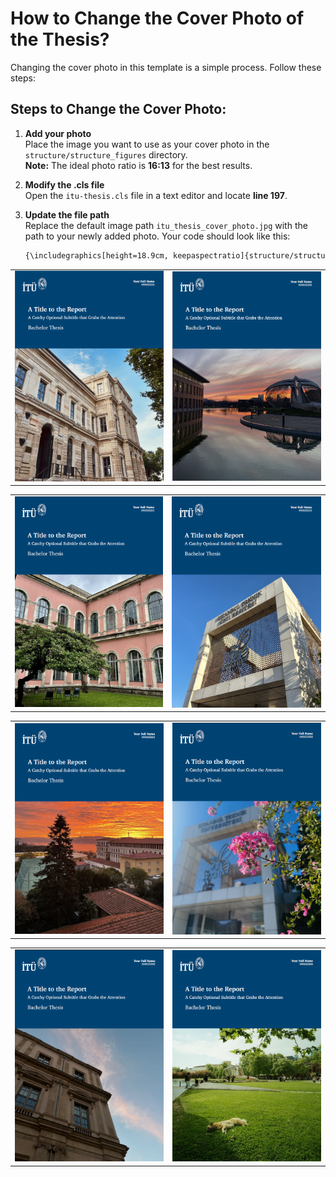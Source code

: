 # How to Change the Cover Photo of the Thesis?

Changing the cover photo in this template is a simple process. Follow these steps:

## Steps to Change the Cover Photo:

1. **Add your photo**  
   Place the image you want to use as your cover photo in the `structure/structure_figures` directory.  
   **Note:** The ideal photo ratio is **16:13** for the best results.

2. **Modify the .cls file**  
   Open the `itu-thesis.cls` file in a text editor and locate **line 197**.

3. **Update the file path**  
   Replace the default image path `itu_thesis_cover_photo.jpg` with the path to your newly added photo. Your code should look like this:
   
	```bash
	{\includegraphics[height=18.9cm, keepaspectratio]{structure/structure_figures/your_new_photo.jpg}};
	```
|                 |                      |
:----------------:|:---------------------:
![image](../../readme_pics/bachelor_thesis/cover.png) | ![image](../../readme_pics/bachelor_thesis/cover2.png)

|                 |                      |
:----------------:|:---------------------:
![image](../../readme_pics/bachelor_thesis/cover3.png) | ![image](../../readme_pics/bachelor_thesis/cover4.png)

|                 |                      |
:----------------:|:---------------------:
![image](../../readme_pics/bachelor_thesis/cover5.png) | ![image](../../readme_pics/bachelor_thesis/cover6.png)

|                 |                      |
:----------------:|:---------------------:
![image](../../readme_pics/bachelor_thesis/cover7.png) | ![image](../../readme_pics/bachelor_thesis/cover8.png)